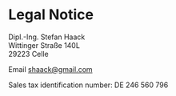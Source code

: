# Legal Notice

Dipl.-Ing. Stefan Haack<br/>
Wittinger Straße 140L<br/>
29223 Celle<br/>

Email [shaack@gmail.com](mailto:shaack@gmail.com)

Sales tax identification number: DE&nbsp;246&nbsp;560&nbsp;796